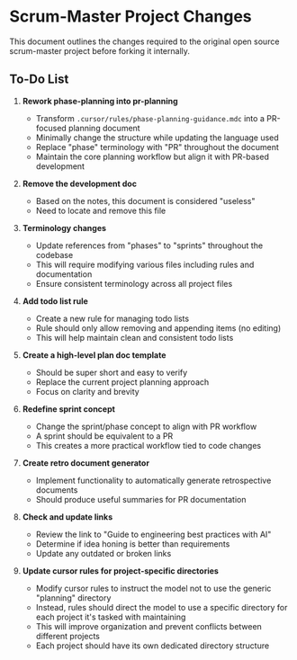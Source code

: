 # Scrum-Master Project Changes

This document outlines the changes required to the original open source scrum-master project before forking it internally.

## To-Do List

1. **Rework phase-planning into pr-planning**
   - Transform `.cursor/rules/phase-planning-guidance.mdc` into a PR-focused planning document
   - Minimally change the structure while updating the language used
   - Replace "phase" terminology with "PR" throughout the document
   - Maintain the core planning workflow but align it with PR-based development

2. **Remove the development doc**
   - Based on the notes, this document is considered "useless"
   - Need to locate and remove this file

3. **Terminology changes**
   - Update references from "phases" to "sprints" throughout the codebase
   - This will require modifying various files including rules and documentation
   - Ensure consistent terminology across all project files

4. **Add todo list rule**
   - Create a new rule for managing todo lists
   - Rule should only allow removing and appending items (no editing)
   - This will help maintain clean and consistent todo lists

5. **Create a high-level plan doc template**
   - Should be super short and easy to verify
   - Replace the current project planning approach
   - Focus on clarity and brevity

6. **Redefine sprint concept**
   - Change the sprint/phase concept to align with PR workflow
   - A sprint should be equivalent to a PR
   - This creates a more practical workflow tied to code changes

7. **Create retro document generator**
   - Implement functionality to automatically generate retrospective documents
   - Should produce useful summaries for PR documentation

8. **Check and update links**
   - Review the link to "Guide to engineering best practices with AI"
   - Determine if idea honing is better than requirements
   - Update any outdated or broken links

9. **Update cursor rules for project-specific directories**
   - Modify cursor rules to instruct the model not to use the generic "planning" directory
   - Instead, rules should direct the model to use a specific directory for each project it's tasked with maintaining
   - This will improve organization and prevent conflicts between different projects
   - Each project should have its own dedicated directory structure
